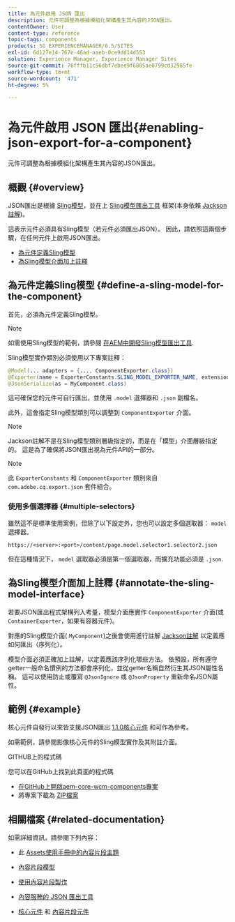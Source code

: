 ```yaml
---
title: 為元件啟用 JSON 匯出
description: 元件可調整為根據模組化架構產生其內容的JSON匯出。
contentOwner: User
content-type: reference
topic-tags: components
products: SG_EXPERIENCEMANAGER/6.5/SITES
exl-id: 6d127e14-767e-46ad-aaeb-0ce9dd14d553
solution: Experience Manager, Experience Manager Sites
source-git-commit: 76fffb11c56dbf7ebee9f6805ae0799cd32985fe
workflow-type: tm+mt
source-wordcount: '471'
ht-degree: 5%

---
```


# 為元件啟用 JSON 匯出{#enabling-json-export-for-a-component}

元件可調整為根據模組化架構產生其內容的JSON匯出。

## 概觀 {#overview}

JSON匯出是根據 [Sling模型](https://sling.apache.org/documentation/bundles/models.html)，並在上 [Sling模型匯出工具](https://sling.apache.org/documentation/bundles/models.html#exporter-framework-since-130) 框架(本身依賴 [Jackson註解](https://github.com/FasterXML/jackson-annotations/wiki/Jackson-Annotations))。

這表示元件必須具有Sling模型（若元件必須匯出JSON）。 因此，請依照這兩個步驟，在任何元件上啟用JSON匯出。

* [為元件定義Sling模型](/help/sites-developing/json-exporter-components.md#define-a-sling-model-for-the-component)
* [為Sling模型介面加上註釋](#annotate-the-sling-model-interface)

## 為元件定義Sling模型 {#define-a-sling-model-for-the-component}

首先，必須為元件定義Sling模型。

>[!NOTE]
>
>如需使用Sling模型的範例，請參閱 [在AEM中開發Sling模型匯出工具](https://experienceleague.adobe.com/docs/experience-manager-learn/foundation/development/develop-sling-model-exporter.html).

Sling模型實作類別必須使用以下專案註釋：

```java
@Model(... adapters = {..., ComponentExporter.class})
@Exporter(name = ExporterConstants.SLING_MODEL_EXPORTER_NAME, extensions = ExporterConstants.SLING_MODEL_EXTENSION)
@JsonSerialize(as = MyComponent.class)
```

這可確保您的元件可自行匯出，並使用 `.model` 選擇器和 `.json` 副檔名。

此外，這會指定Sling模型類別可以調整到 `ComponentExporter` 介面。

>[!NOTE]
>
>Jackson註解不是在Sling模型類別層級指定的，而是在「模型」介面層級指定的。 這是為了確保將JSON匯出視為元件API的一部分。

>[!NOTE]
>
>此 `ExporterConstants` 和 `ComponentExporter` 類別來自 `com.adobe.cq.export.json` 套件組合。

### 使用多個選擇器 {#multiple-selectors}

雖然這不是標準使用案例，但除了以下設定外，您也可以設定多個選取器： `model` 選擇器。

```
https://<server>:<port>/content/page.model.selector1.selector2.json
```

但在這種情況下， `model` 選取器必須是第一個選取器，而擴充功能必須是 `.json`.

## 為Sling模型介面加上註釋 {#annotate-the-sling-model-interface}

若要JSON匯出程式架構列入考量，模型介面應實作 `ComponentExporter` 介面(或 `ContainerExporter`，如果有容器元件)。

對應的Sling模型介面( `MyComponent`)之後會使用進行註解 [Jackson註解](https://github.com/FasterXML/jackson-annotations/wiki/Jackson-Annotations) 以定義應如何匯出（序列化）。

模型介面必須正確加上註解，以定義應該序列化哪些方法。 依預設，所有遵守getter一般命名慣例的方法都會序列化，並從getter名稱自然衍生其JSON屬性名稱。 這可以使用防止或覆寫 `@JsonIgnore` 或 `@JsonProperty` 重新命名JSON屬性。

## 範例 {#example}

核心元件自發行以來皆支援JSON匯出 [1.1.0核心元件](https://experienceleague.adobe.com/docs/experience-manager-core-components/using/introduction.html?lang=zh-Hant) 和可作為參考。

如需範例，請參閱影像核心元件的Sling模型實作及其附註介面。

GITHUB上的程式碼

您可以在GitHub上找到此頁面的程式碼

* [在GitHub上開啟aem-core-wcm-components專案](https://github.com/Adobe-Marketing-Cloud/aem-core-wcm-components)
* 將專案下載為 [ZIP檔案](https://github.com/Adobe-Marketing-Cloud/aem-core-wcm-components/archive/master.zip)

## 相關檔案 {#related-documentation}

如需詳細資訊，請參閱下列內容：

* 此 [Assets使用手冊中的內容片段主題](https://helpx.adobe.com/experience-manager/6-4/assets/user-guide.html?topic=/experience-manager/6-4/assets/morehelp/content-fragments.ug.js)

* [內容片段模型](/help/assets/content-fragments/content-fragments-models.md)
* [使用內容片段製作](/help/sites-authoring/content-fragments.md)
* [內容服務的 JSON 匯出工具](/help/sites-developing/json-exporter.md)
* [核心元件](https://experienceleague.adobe.com/docs/experience-manager-core-components/using/introduction.html?lang=zh-Hant) 和 [內容片段元件](https://helpx.adobe.com/experience-manager/core-components/using/content-fragment-component.html)
